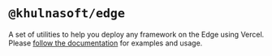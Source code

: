 # `@khulnasoft/edge`

A set of utilities to help you deploy any framework on the Edge using Vercel.
Please [follow the documentation](https://vercel.com/docs/concepts/functions/edge-functions/vercel-edge-package) for examples and usage.
